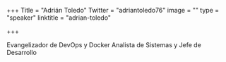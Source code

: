 +++
Title = "Adrián Toledo"
Twitter = "adriantoledo76"
image = ""
type = "speaker"
linktitle = "adrian-toledo"

+++

Evangelizador de DevOps y Docker Analista de Sistemas y Jefe de Desarrollo
